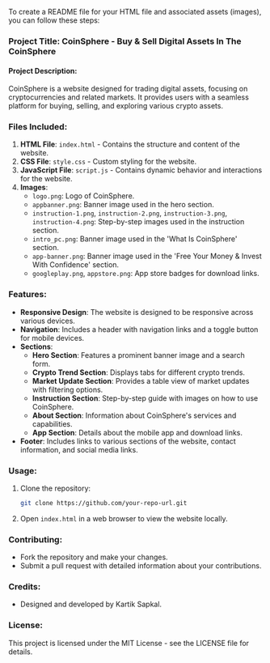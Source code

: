 To create a README file for your HTML file and associated assets (images), you can follow these steps:

### Project Title: CoinSphere - Buy & Sell Digital Assets In The CoinSphere

#### Project Description:
CoinSphere is a website designed for trading digital assets, focusing on cryptocurrencies and related markets. It provides users with a seamless platform for buying, selling, and exploring various crypto assets.

### Files Included:
1. **HTML File**: `index.html` - Contains the structure and content of the website.
2. **CSS File**: `style.css` - Custom styling for the website.
3. **JavaScript File**: `script.js` - Contains dynamic behavior and interactions for the website.
4. **Images**:
   - `logo.png`: Logo of CoinSphere.
   - `appbanner.png`: Banner image used in the hero section.
   - `instruction-1.png`, `instruction-2.png`, `instruction-3.png`, `instruction-4.png`: Step-by-step images used in the instruction section.
   - `intro_pc.png`: Banner image used in the 'What Is CoinSphere' section.
   - `app-banner.png`: Banner image used in the 'Free Your Money & Invest With Confidence' section.
   - `googleplay.png`, `appstore.png`: App store badges for download links.

### Features:
- **Responsive Design**: The website is designed to be responsive across various devices.
- **Navigation**: Includes a header with navigation links and a toggle button for mobile devices.
- **Sections**:
  - **Hero Section**: Features a prominent banner image and a search form.
  - **Crypto Trend Section**: Displays tabs for different crypto trends.
  - **Market Update Section**: Provides a table view of market updates with filtering options.
  - **Instruction Section**: Step-by-step guide with images on how to use CoinSphere.
  - **About Section**: Information about CoinSphere's services and capabilities.
  - **App Section**: Details about the mobile app and download links.
- **Footer**: Includes links to various sections of the website, contact information, and social media links.

### Usage:
1. Clone the repository:
   ```bash
   git clone https://github.com/your-repo-url.git
   ```

2. Open `index.html` in a web browser to view the website locally.

### Contributing:
- Fork the repository and make your changes.
- Submit a pull request with detailed information about your contributions.

### Credits:
- Designed and developed by Kartik Sapkal.

### License:
This project is licensed under the MIT License - see the LICENSE file for details.

